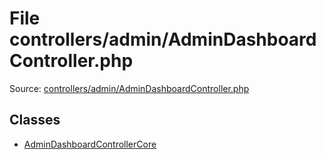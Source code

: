 File controllers/admin/AdminDashboardController.php
=========

Source: [controllers/admin/AdminDashboardController.php](https://github.com/PrestaShop/PrestaShop/blob/1.6.0.2/controllers/admin/AdminDashboardController.php)


Classes
-------

* [AdminDashboardControllerCore](class.AdminDashboardControllerCore.md)

